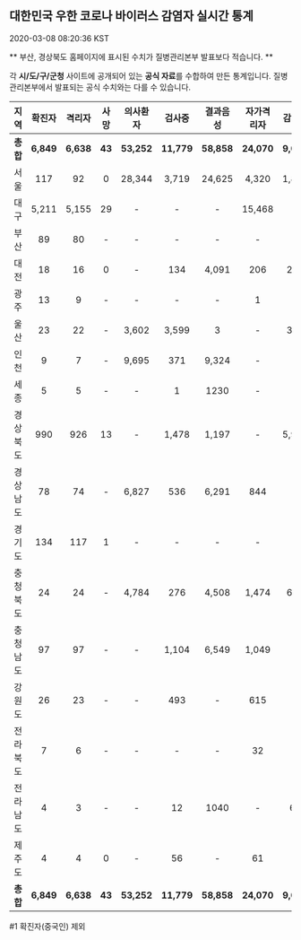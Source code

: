 
## 대한민국 우한 코로나 바이러스 감염자 실시간 통계
2020-03-08 08:20:36 KST

** 부산, 경상북도 홈페이지에 표시된 수치가 질병관리본부 발표보다 적습니다. **

각 **시/도/구/군청** 사이트에 공개되어 있는 **공식 자료**를 수합하여 만든 통계입니다.
질병관리본부에서 발표되는 공식 수치와는 다를 수 있습니다.


        
|  지역  | 확진자 |  격리자  |  사망  |  의사환자  |  검사중  |  결과음성  |  자가격리자  |  감시중  |  감시해제  |  퇴원  |
|:------:|:------:|:--------:|:--------:|:----------:|:--------:|:----------------:|:------------:|:--------:|:----------:|:--:|
|**총합**|**6,849**|**6,638**|**43**|**53,252**|**11,779**|**58,858**|**24,070**|**9,035**|**6,314**|**145**|
|서울|117|92|0|28,344|3,719|24,625|4,320|1,807|2,513|25|
|대구|5,211|5,155|29 |-|-|-|15,468|-|-|27 |
|부산|89|80|-|-|-|-|-|-|-|9|
|대전|18|16|0|-|134|4,091|206|206|179|2|
|광주|13|9|-|-|-|-|1|-|-|3|
|울산|23|22|-|3,602|3,599|3|-|348|140|1|
|인천|9|7|-|9,695|371|9,324|-|-|-|2|
|세종|5|5|-|-|1|1230|-|-|-|-|
|경상북도|990|926|13|-|1,478|1,197|-|5,928|2,340|51|
|경상남도|78|74|-|6,827|536|6,291|844|-|-|4|
|경기도|134|117|1|-|-|-|-|-|-|16|
|충청북도|24|24|-|4,784|276|4,508|1,474|685|789|-|
|충청남도|97|97|-|-|1,104|6,549|1,049|-|-|-|
|강원도|26|23|-|-|493|-|615|-|-|3|
|전라북도|7|6|-|-|-|-|32|-|-|1|
|전라남도|4|3|-|-|12|1040|-|61|166|1|
|제주도|4|4|0|-|56|-|61|-|187|-|
|**총합**|**6,849**|**6,638**|**43**|**53,252**|**11,779**|**58,858**|**24,070**|**9,035**|**6,314**|**145**|

        

#1 확진자(중국인) 제외
    